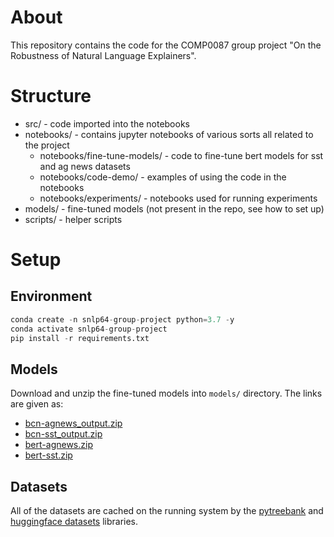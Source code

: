 # About

This repository contains the code for the COMP0087 group project "On the Robustness of Natural Language Explainers".

# Structure

* src/ - code imported into the notebooks
* notebooks/ - contains jupyter notebooks of various sorts all related to the project
    * notebooks/fine-tune-models/ - code to fine-tune bert models for sst and ag news datasets
    * notebooks/code-demo/ - examples of using the code in the notebooks
    * notebooks/experiments/ - notebooks used for running experiments
* models/ - fine-tuned models (not present in the repo, see how to set up)
* scripts/ - helper scripts

# Setup

## Environment

```python
conda create -n snlp64-group-project python=3.7 -y
conda activate snlp64-group-project
pip install -r requirements.txt
```

## Models

Download and unzip the fine-tuned models into `models/` directory. The links are given as:

* [bcn-agnews_output.zip](https://liveuclac-my.sharepoint.com/:u:/r/personal/ucabkro_ucl_ac_uk/Documents/ucl-snlp64-group-project/bcn-agnews_output.zip?csf=1&web=1&e=nCMwss)
* [bcn-sst_output.zip](https://liveuclac-my.sharepoint.com/:u:/r/personal/ucabkro_ucl_ac_uk/Documents/ucl-snlp64-group-project/bcn-sst_output.zip?csf=1&web=1&e=a1oPNf)
* [bert-agnews.zip](https://liveuclac-my.sharepoint.com/:u:/r/personal/ucabkro_ucl_ac_uk/Documents/ucl-snlp64-group-project/fine-tuned-bert-base-agnews.zip?csf=1&web=1&e=MaBYWA)
* [bert-sst.zip](https://liveuclac-my.sharepoint.com/:u:/r/personal/ucabkro_ucl_ac_uk/Documents/ucl-snlp64-group-project/fine-tuned-bert-base-sst.zip?csf=1&web=1&e=tK1KAB)

## Datasets

All of the datasets are cached on the running system by the [pytreebank](https://github.com/JonathanRaiman/pytreebank) and [huggingface datasets](https://github.com/huggingface/datasets) libraries.